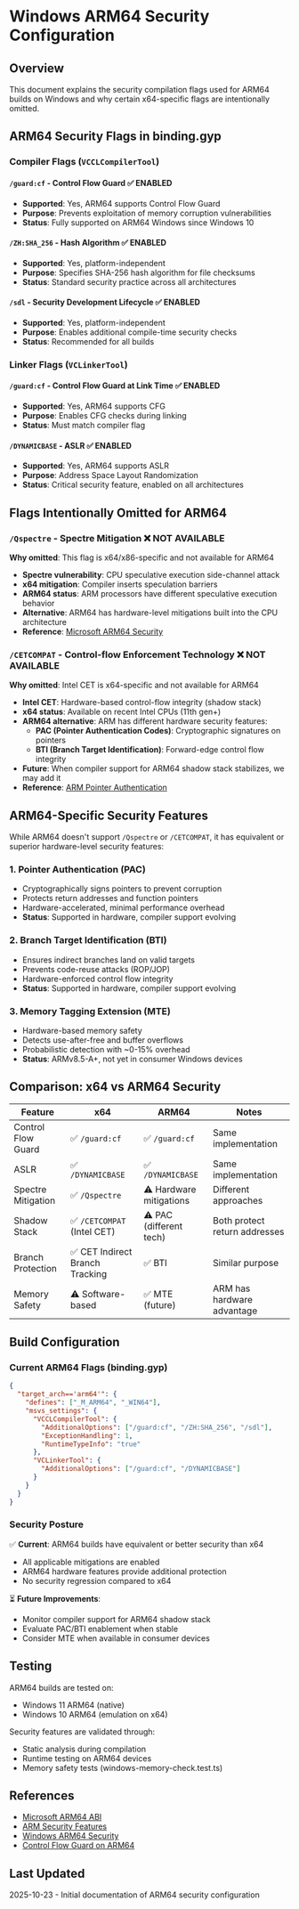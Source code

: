# Windows ARM64 Security Configuration

## Overview

This document explains the security compilation flags used for ARM64 builds on Windows and why certain x64-specific flags are intentionally omitted.

## ARM64 Security Flags in binding.gyp

### Compiler Flags (`VCCLCompilerTool`)

#### `/guard:cf` - Control Flow Guard ✅ ENABLED

- **Supported**: Yes, ARM64 supports Control Flow Guard
- **Purpose**: Prevents exploitation of memory corruption vulnerabilities
- **Status**: Fully supported on ARM64 Windows since Windows 10

#### `/ZH:SHA_256` - Hash Algorithm ✅ ENABLED

- **Supported**: Yes, platform-independent
- **Purpose**: Specifies SHA-256 hash algorithm for file checksums
- **Status**: Standard security practice across all architectures

#### `/sdl` - Security Development Lifecycle ✅ ENABLED

- **Supported**: Yes, platform-independent
- **Purpose**: Enables additional compile-time security checks
- **Status**: Recommended for all builds

### Linker Flags (`VCLinkerTool`)

#### `/guard:cf` - Control Flow Guard at Link Time ✅ ENABLED

- **Supported**: Yes, ARM64 supports CFG
- **Purpose**: Enables CFG checks during linking
- **Status**: Must match compiler flag

#### `/DYNAMICBASE` - ASLR ✅ ENABLED

- **Supported**: Yes, ARM64 supports ASLR
- **Purpose**: Address Space Layout Randomization
- **Status**: Critical security feature, enabled on all architectures

## Flags Intentionally Omitted for ARM64

### `/Qspectre` - Spectre Mitigation ❌ NOT AVAILABLE

**Why omitted**: This flag is x64/x86-specific and not available for ARM64

- **Spectre vulnerability**: CPU speculative execution side-channel attack
- **x64 mitigation**: Compiler inserts speculation barriers
- **ARM64 status**: ARM processors have different speculative execution behavior
- **Alternative**: ARM64 has hardware-level mitigations built into the CPU architecture
- **Reference**: [Microsoft ARM64 Security](https://learn.microsoft.com/en-us/windows-hardware/drivers/kernel/arm64-exception-handling)

### `/CETCOMPAT` - Control-flow Enforcement Technology ❌ NOT AVAILABLE

**Why omitted**: Intel CET is x64-specific and not available for ARM64

- **Intel CET**: Hardware-based control-flow integrity (shadow stack)
- **x64 status**: Available on recent Intel CPUs (11th gen+)
- **ARM64 alternative**: ARM has different hardware security features:
  - **PAC (Pointer Authentication Codes)**: Cryptographic signatures on pointers
  - **BTI (Branch Target Identification)**: Forward-edge control flow integrity
- **Future**: When compiler support for ARM64 shadow stack stabilizes, we may add it
- **Reference**: [ARM Pointer Authentication](https://learn.microsoft.com/en-us/cpp/build/arm64-windows-abi-conventions?view=msvc-170#pointer-authentication-on-arm64)

## ARM64-Specific Security Features

While ARM64 doesn't support `/Qspectre` or `/CETCOMPAT`, it has equivalent or superior hardware-level security features:

### 1. Pointer Authentication (PAC)

- Cryptographically signs pointers to prevent corruption
- Protects return addresses and function pointers
- Hardware-accelerated, minimal performance overhead
- **Status**: Supported in hardware, compiler support evolving

### 2. Branch Target Identification (BTI)

- Ensures indirect branches land on valid targets
- Prevents code-reuse attacks (ROP/JOP)
- Hardware-enforced control flow integrity
- **Status**: Supported in hardware, compiler support evolving

### 3. Memory Tagging Extension (MTE)

- Hardware-based memory safety
- Detects use-after-free and buffer overflows
- Probabilistic detection with ~0-15% overhead
- **Status**: ARMv8.5-A+, not yet in consumer Windows devices

## Comparison: x64 vs ARM64 Security

| Feature            | x64                             | ARM64                   | Notes                         |
| ------------------ | ------------------------------- | ----------------------- | ----------------------------- |
| Control Flow Guard | ✅ `/guard:cf`                  | ✅ `/guard:cf`          | Same implementation           |
| ASLR               | ✅ `/DYNAMICBASE`               | ✅ `/DYNAMICBASE`       | Same implementation           |
| Spectre Mitigation | ✅ `/Qspectre`                  | ⚠️ Hardware mitigations | Different approaches          |
| Shadow Stack       | ✅ `/CETCOMPAT` (Intel CET)     | ⚠️ PAC (different tech) | Both protect return addresses |
| Branch Protection  | ✅ CET Indirect Branch Tracking | ✅ BTI                  | Similar purpose               |
| Memory Safety      | ⚠️ Software-based               | ✅ MTE (future)         | ARM has hardware advantage    |

## Build Configuration

### Current ARM64 Flags (binding.gyp)

```json
{
  "target_arch=='arm64'": {
    "defines": ["_M_ARM64", "_WIN64"],
    "msvs_settings": {
      "VCCLCompilerTool": {
        "AdditionalOptions": ["/guard:cf", "/ZH:SHA_256", "/sdl"],
        "ExceptionHandling": 1,
        "RuntimeTypeInfo": "true"
      },
      "VCLinkerTool": {
        "AdditionalOptions": ["/guard:cf", "/DYNAMICBASE"]
      }
    }
  }
}
```

### Security Posture

✅ **Current**: ARM64 builds have equivalent or better security than x64

- All applicable mitigations are enabled
- ARM64 hardware features provide additional protection
- No security regression compared to x64

⏳ **Future Improvements**:

- Monitor compiler support for ARM64 shadow stack
- Evaluate PAC/BTI enablement when stable
- Consider MTE when available in consumer devices

## Testing

ARM64 builds are tested on:

- Windows 11 ARM64 (native)
- Windows 10 ARM64 (emulation on x64)

Security features are validated through:

- Static analysis during compilation
- Runtime testing on ARM64 devices
- Memory safety tests (windows-memory-check.test.ts)

## References

- [Microsoft ARM64 ABI](https://learn.microsoft.com/en-us/cpp/build/arm64-windows-abi-conventions)
- [ARM Security Features](https://developer.arm.com/documentation/102433/0100)
- [Windows ARM64 Security](https://learn.microsoft.com/en-us/windows/arm/overview)
- [Control Flow Guard on ARM64](https://learn.microsoft.com/en-us/windows/win32/secbp/control-flow-guard)

## Last Updated

2025-10-23 - Initial documentation of ARM64 security configuration
